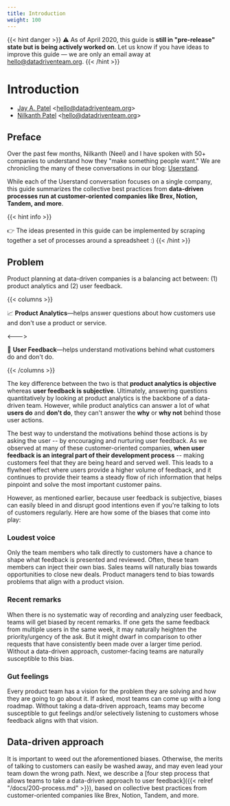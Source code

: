 ```yaml
---
title: Introduction
weight: 100
---
```


{{< hint danger >}}
:warning: As of April 2020, this guide is **still in "pre-release" state but is being actively worked on**. Let us know if you have ideas to improve this guide — we are only an email away at hello@datadriventeam.org.
{{< /hint >}}

# Introduction

- [Jay A. Patel](https://twitter.com/jayisms) <<hello@datadriventeam.org>>
- [Nilkanth Patel](https://twitter.com/nilkanthjp) <<hello@datadriventeam.org>>

## Preface

Over the past few months, Nilkanth (Neel) and I have spoken with 50+ companies to understand how they "make something people want." We are chronicling the many of these conversations in our blog: [Userstand](https://www.heraldhq.com/userstand/).

While each of the Userstand conversation focuses on a single company, this guide summarizes the collective best practices from **data-driven processes run at customer-oriented companies like Brex, Notion, Tandem, and more**.

{{< hint info >}}

:point_right: The ideas presented in this guide can be implemented by scraping together a
set of processes around a spreadsheet :)
{{< /hint >}}

## Problem

Product planning at data-driven companies is a balancing act between: (1) product analytics and (2) user feedback.

{{< columns >}}

:chart_with_upwards_trend: **Product Analytics**—helps answer questions about how customers use and don't use a product or service.

<--->

:loudspeaker: **User Feedback**—helps understand motivations behind what customers do and don't do.

{{< /columns >}}

The key difference between the two is that **product analytics is objective** whereas **user feedback is subjective**. Ultimately, answering questions quantitatively by looking at product analytics is the backbone of a data-driven team. However, while product analytics can answer a lot of what **users do** and **don't do**, they can't answer the **why** or **why not** behind those user actions.

The best way to understand the motivations behind those actions is by asking the user -- by encouraging and nurturing user feedback. As we observed at many of these customer-oriented companies, **when user feedback is an integral part of their development process** -- making customers feel that they are being heard and served well. This leads to a flywheel effect where users provide a higher volume of feedback, and it continues to provide their teams a steady flow of rich information that helps pinpoint and solve the most important customer pains.

However, as mentioned earlier, because user feedback is subjective, biases can easily bleed in and disrupt good intentions even if you're talking to lots of customers regularly. Here are how some of the biases that come into play:

### Loudest voice

Only the team members who talk directly to customers have a chance to shape what feedback is presented and reviewed. Often, these team members can inject their own bias. Sales teams will naturally bias towards opportunities to close new deals. Product managers tend to bias towards problems that align with a product vision.

### Recent remarks

When there is no systematic way of recording and analyzing user feedback, teams will get biased by recent remarks. If one gets the same feedback from multiple users in the same week, it may naturally heighten the priority/urgency of the ask. But it might dwarf in comparison to other requests that have consistently been made over a larger time period. Without a data-driven approach, customer-facing teams are naturally susceptible to this bias.

### Gut feelings

Every product team has a vision for the problem they are solving and how they are going to go about it. If asked, most teams can come up with a long roadmap. Without taking a data-driven approach, teams may become susceptible to gut feelings and/or selectively listening to customers whose feedback aligns with that vision.

## Data-driven approach

It is important to weed out the aforementioned biases. Otherwise, the merits of talking to customers can easily be washed away, and may even lead your team down the wrong path. Next, we describe a [four step process that allows teams to take a data-driven approach to user feedback]({{< relref "/docs/200-process.md" >}}), based on collective best practices from customer-oriented companies like Brex, Notion, Tandem, and more.

